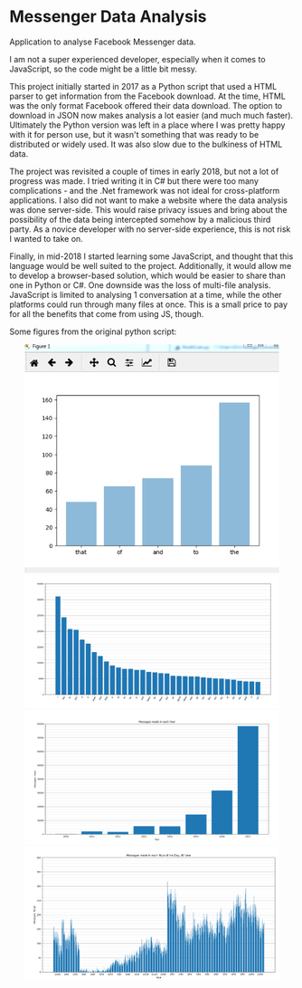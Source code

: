 # Messenger Data Analysis
Application to analyse Facebook Messenger data.

I am not a super experienced developer, especially when it comes to JavaScript, so the code might be a little bit messy.

This project initially started in 2017 as a Python script that used a HTML parser to get information from the Facebook download. At the time, HTML was the only format Facebook offered their data download. The option to download in JSON now makes analysis a lot easier (and much much faster). Ultimately the Python version was left in a place where I was pretty happy with it for person use, but it wasn't something that was ready to be distributed or widely used. It was also slow due to the bulkiness of HTML data.

The project was revisited a couple of times in early 2018, but not a lot of progress was made. I tried writing it in C# but there were too many complications - and the .Net framework was not ideal for cross-platform applications. I also did not want to make a website where the data analysis was done server-side. This would raise privacy issues and bring about the possibility of the data being intercepted somehow by a malicious third party. As a novice developer with no server-side experience, this is not risk I wanted to take on. 

Finally, in mid-2018 I started learning some JavaScript, and thought that this language would be well suited to the project. Additionally, it would allow me to develop a browser-based solution, which would be easier to share than one in Python or C#. One downside was the loss of multi-file analysis. JavaScript is limited to analysing 1 conversation at a time, while the other platforms could run through many files at once. This is a small price to pay for all the benefits that come from using JS, though.

Some figures from the original python script:

<p align="center">
  <img src="./otherimg/python1.png" width="450">
  <img src="./otherimg/python2.png" width="450">
  <img src="./otherimg/python3.png" width="450">
  <img src="./otherimg/python4.png" width="450">
</p>
